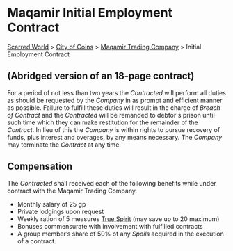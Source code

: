 # Maqamir Initial Employment Contract
[Scarred World](./readme.md) > [City of Coins](./city-of-coins.md) > [Maqamir Trading Company](./maqamir.md) > Initial Employment Contract

## (Abridged version of an 18-page contract)
For a period of not less than two years the *Contracted* will perform all duties as should be requested by the *Company* in as prompt and efficient manner as possible. Failure to fulfill these duties will result in the charge of *Breach of Contract* and the *Contracted* will be remanded to debtor's prison until such time which they can make restitution for the remainder of the *Contract*. In lieu of this the *Company* is within rights to pursue recovery of funds, plus interest and overages, by any means necessary. The *Company* may terminate the *Contract* at any time.

## Compensation
The *Contracted* shall received each of the following benefits while under contract with the Maqamir Trading Company.
* Monthly salary of 25 gp
* Private lodgings upon request
* Weekly ration of 5 measures [True Spirit](./spirits.md) (may save up to 20 maximum)
* Bonuses commensurate with involvement with fulfilled contracts
* A group member’s share of 50% of any *Spoils* acquired in the execution of a contract.
